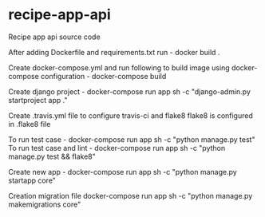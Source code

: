 # recipe-app-api
Recipe app api source code

After adding Dockerfile and requirements.txt run -
    docker build .

Create docker-compose.yml and run following to build image using docker-compose configuration -
    docker-compose build
    
Create django project -
    docker-compose run app sh -c "django-admin.py startproject app ."

Create .travis.yml file to configure travis-ci and flake8
flake8 is configured in .flake8 file

To run test case -
docker-compose run app sh -c "python manage.py test"
To run test case and lint -
docker-compose run app sh -c "python manage.py test && flake8"

Create new app -
docker-compose run app sh -c "python manage.py startapp core"

Creation migration file
docker-compose run app sh -c "python manage.py makemigrations core"